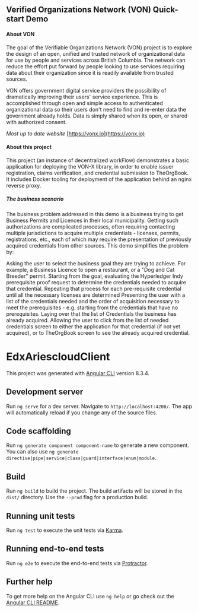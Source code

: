 ## Verified Organizations Network (VON) Quick-start Demo

#### About VON

The goal of the Verifiable Organizations Network (VON) project is to explore the design of an open, unified and trusted network of organizational data for use by people and services across British Columbia. The network can reduce the effort put forward by people looking to use services requiring data about their organization since it is readily available from trusted sources.

VON offers government digital service providers the possibility of dramatically improving their users' service experience. This is accomplished through open and simple access to authenticated organizational data so their users don't need to find and re-enter data the government already holds. Data is simply shared when its open, or shared with authorized consent.

*Most up to date website* [https://vonx.io](https://vonx.io)

#### About this project

This project (an instance of decentralized workFlow) demonstrates a basic application for deploying the VON-X library, in order to enable issuer registration, claims verification, and credential submission to TheOrgBook. It includes Docker tooling for deployment of the application behind an nginx reverse proxy.

##### The business scenario

The business problem addressed in this demo is a business trying to get Business Permits and Licences in their local municipality. Getting such authorizations are complicated processes, often requiring contacting multiple jurisdictions to acquire multiple credentials - licenses, permits, registrations, etc., each of which may require the presentation of previously acquired credentials from other sources. This demo simplifies the problem by:

Asking the user to select the business goal they are trying to achieve. For example, a Business Licence to open a restaurant, or a "Dog and Cat Breeder" permit.
Starting from the goal, evaluating the Hyperledger Indy prerequisite proof request to determine the credentials needed to acquire that credential.
Repeating that process for each pre-requisite credential until all the necessary licenses are determined
Presenting the user with a list of the credentials needed and the order of acquisition necessary to meet the prerequisites - e.g. starting from the credentials that have no prerequisites.
Laying over that the list of Credentials the business has already acquired.
Allowing the user to click from the list of needed credentials screen to either the application for that credential (if not yet acquired), or to TheOrgBook screen to see the already acquired credential.

# EdxAriescloudClient

This project was generated with [Angular CLI](https://github.com/angular/angular-cli) version 8.3.4.

## Development server

Run `ng serve` for a dev server. Navigate to `http://localhost:4200/`. The app will automatically reload if you change any of the source files.

## Code scaffolding

Run `ng generate component component-name` to generate a new component. You can also use `ng generate directive|pipe|service|class|guard|interface|enum|module`.

## Build

Run `ng build` to build the project. The build artifacts will be stored in the `dist/` directory. Use the `--prod` flag for a production build.

## Running unit tests

Run `ng test` to execute the unit tests via [Karma](https://karma-runner.github.io).

## Running end-to-end tests

Run `ng e2e` to execute the end-to-end tests via [Protractor](http://www.protractortest.org/).

## Further help

To get more help on the Angular CLI use `ng help` or go check out the [Angular CLI README](https://github.com/angular/angular-cli/blob/master/README.md).
